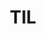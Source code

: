 ---
title: "TIL"
permalink: /categories/TIL/
layout: category
author_profile: true
taxonomy: TIL
---
